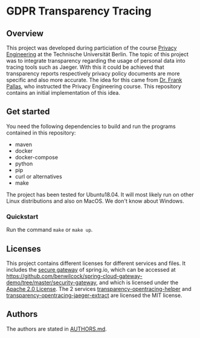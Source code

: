 # GDPR Transparency Tracing

## Overview
This project was developed during particiation of the course
[Privacy Engineering](https://www.ise.tu-berlin.de/menue/lehre/module/privacy_engineering/)
at the Technische Universität Berlin.
The topic of this project was to integrate transparency regarding the usage of
personal data into tracing tools such as Jaeger.
With this it could be achieved that transparency reports respectively privacy
policy documents are more specific and also more accurate.
The idea for this came from [Dr. Frank Pallas](https://www.ise.tu-berlin.de/menue/team/dr_ing_frank_pallas/),
who instructed the Privacy Engineering course.
This repository contains an initial implementation of this idea.

## Get started
You need the following dependencies to build and run the programs contained in
this repository:
* maven
* docker
* docker-compose
* python
* pip
* curl or alternatives
* make

The project has been tested for Ubuntu18.04. It will most likely run on other
Linux distributions and also on MacOS. We don't know about Windows.

### Quickstart
Run the command `make` or `make up`.

## Licenses
This project contains different licenses for different services and files.
It includes the [secure gateway](gateway/) of spring.io, which can be accessed at
https://github.com/benwilcock/spring-cloud-gateway-demo/tree/master/security-gateway,
and which is licensed under the [Apache 2.0 License](gateway/LICENSE).
The 2 services [transparency-opentracing-helper](transparency-opentracing-helper)
and [transparency-opentracing-jaeger-extract](transparency-opentracing-jaeger-extract)
are licensed the MIT license.

## Authors
The authors are stated in [AUTHORS.md](AUTHORS.md).
